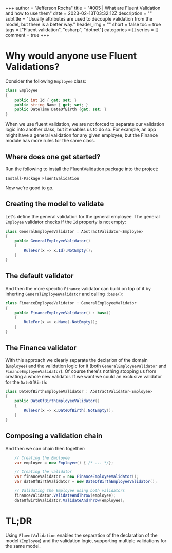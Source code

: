 +++
author = "Jefferson Rocha"
title = "#005 | What are Fluent Validation and how to use them"
date = 2023-02-13T03:32:12Z
description = ""
subtitle = "Usually attributes are used to decouple validation from the model, but there is a better way."
header_img = ""
short = false
toc = true
tags = ["Fluent validation", "csharp", "dotnet"]
categories = []
series = []
comment = true
+++

# Why would anyone use Fluent Validations?

Consider the following `Employee` class:

```csharp
class Employee
{
    public int Id { get; set; }
    public string Name { get; set; }
    public DateTime DateOfBirth {get; set; }
}
```

When we use fluent validation, we are not forced to separate our validation logic into another class, but it enables us to do so.
For example, an app might have a general validation for any given employee, but the Finance module has more rules for the same class.

## Where does one get started?

Run the following to install the FluentValidation package into the project:

```
Install-Package FluentValidation
```

Now we're good to go.

## Creating the model to validate

Let's define the general validation for the general employee. 
The general `Employee` validator checks if the `Id` property is not empty:

```csharp
class GeneralEmployeeValidator : AbstractValidator<Employee>
{
    public GeneralEmployeeValidator()
    {
        RuleFor(x => x.Id).NotEmpty();
    }
}
```

## The default validator

And then the more specific `Finance` validator can build on top of it by inherting `GeneralEmployeeValidator` and calling `:base()`:

```csharp
class FinanceEmployeeValidator : GeneralEmployeeValidator
{
    public FinanceEmployeeValidator() : base()
    {
        RuleFor(x => x.Name).NotEmpty();
    }
}
```

## The Finance validator

With this approach we clearly separate the declarion of the domain (`Employee`) and the validation logic for it (both `GeneralEmployeeValidator` and `FinanceEmployeeValidator`).
Of course there's nothing stopping us from creating a whole new validator. If we want we could an exclusive validator for the `DateOfBirth`:

```csharp
class DateOfBirthEmployeeValidator : AbstractValidator<Employee>
{
    public DateOfBirthEmployeeValidator()
    {
        RuleFor(x => x.DateOfBirth).NotEmpty();
    }
}
```

## Composing a validation chain

And then we can chain then fogether:

```csharp
    // Creating the Employee
    var employee = new Employee() { /* ... */};

    // Creating the validator
    var financeValidator = new FinanceEmployeeValidator();
    var dateOfBirthValidator = new DateOfBirthEmployeeValidator();

    // Validating the Employee using both validators
    financeValidator.ValidateAndThrow(employee);
    dateOfBirthValidator.ValidateAndThrow(employee);
```

# TL;DR

Using `FluentValidation` enables the separation of the declaration of the model (`Employee`) and the validation logic, supporting multiple validations for the same model.